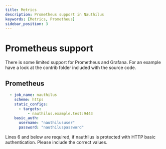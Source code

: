 ```yaml
---
title: Metrics
description: Prometheus support in Nauthilus
keywords: [Metrics, Prometheus]
sidebar_position: 3
---
```

# Prometheus support

There is some limited support for Prometheus and Grafana. For an example have a look at the contrib folder included with
the source code.

## Prometheus

```yaml
  - job_name: nauthilus
    scheme: https
    static_configs:
      - targets:
          - nauthilus.example.test:9443
    basic_auth:
      username: "nauthilususer"
      password: "nauthiluspassword"
```

Lines 6 and below are required, if nauthilus is protected with HTTP basic authentication. Please include the correct
values.
